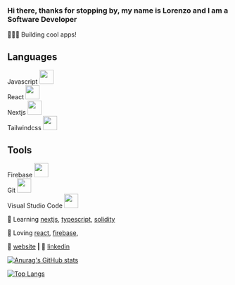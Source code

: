 
### Hi there, thanks for stopping by, my name is Lorenzo and I am a Software Developer

👨🏼‍💻 Building cool apps! 

## Languages

<div style={{display: flex}}>
  <div>
    <span>Javascript</span>
    <img height="32px" src="https://cdn.svgporn.com/logos/javascript.svg">
  </div>
  <div>
    <span>React</span>
    <img height="32px" src="https://cdn.svgporn.com/logos/react.svg">
  </div>
  <div>
    <span>Nextjs</span>
    <img height="32px" src="https://cdn.svgporn.com/logos/nextjs.svg">
  </div>
  <div>
    <span>Tailwindcss</span>
    <img height="32px" src="https://cdn.svgporn.com/logos/tailwindcss.svg">
  </div>

</div>

## Tools 

<div style={{display: flex}}>
  <div>
    <span>Firebase</span>
    <img height="32px" src="https://cdn.svgporn.com/logos/firebase.svg">
  </div>
  <div>
    <span>Git</span>
    <img height="32px" src="https://cdn.svgporn.com/logos/git-icon.svg">
  </div>
  <div>
    <span>Visual Studio Code</span>
    <img height="32px" src="https://cdn.svgporn.com/logos/visual-studio-code.svg">
  </div>
</div>



🧠 Learning [nextjs][next], [typescript][typescript], [solidity][solidity] 

💜 Loving [react][react], [firebase][firebase],   

🏡 [website][website] **|** 
👔 [linkedin][linkedin]

[![Anurag's GitHub stats](https://github-readme-stats.vercel.app/api?username=lorenzosyku&show_icons=true&theme=dracula)](https://github.com/lorenzosyku/github-readme-stats)

[![Top Langs](https://github-readme-stats.vercel.app/api/top-langs/?username=lorenzosyku&layout=compact)](https://github.com/lorenzosyku/github-readme-stats)

[react]: http://reactjs.org
[firebase]: https://firebase.google.com
[next]: https://nextjs.org
[solidity]: https://github.com/ethereum/solidity
[typescript]: https://www.typescriptlang.org
[website]: https://suspicious-noyce-d853fc.netlify.app
[linkedin]: https://linkedin.com/in/lorenzosyku